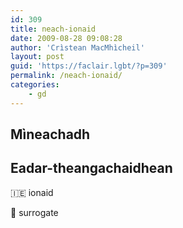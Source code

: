 ```yaml
---
id: 309
title: neach-ionaid
date: 2009-08-28 09:08:28
author: 'Crìstean MacMhìcheil'
layout: post
guid: 'https://faclair.lgbt/?p=309'
permalink: /neach-ionaid/
categories:
    - gd
---
```


## Mìneachadh

## Eadar-theangachaidhean

&#x1f1ee;&#x1f1ea; ionaid

&#x1f3f4;&#xe0067;&#xe0062;&#xe0065;&#xe006e;&#xe0067;&#xe007f; surrogate